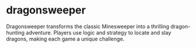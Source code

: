 # dragonsweeper
Dragonsweeper transforms the classic Minesweeper into a thrilling dragon-hunting adventure. Players use logic and strategy to locate and slay dragons, making each game a unique challenge.
